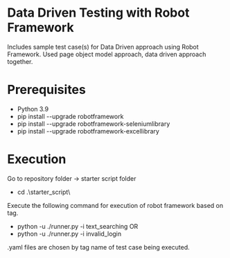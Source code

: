 # Data Driven Testing with Robot Framework
 Includes sample test case(s) for Data Driven approach using Robot Framework. 
 Used page object model approach, data driven approach together.

# Prerequisites
 * Python 3.9
 * pip install --upgrade robotframework
 * pip install --upgrade robotframework-seleniumlibrary
 * pip install --upgrade robotframework-excellibrary
 
 # Execution
 Go to repository folder -> starter script folder 
  * cd .\starter_script\
 
 Execute the following command for execution of robot framework based on tag. 
  * python -u ./runner.py -i text_searching
OR
  * python -u ./runner.py -i invalid_login
 
 .yaml files are chosen by tag name of test case being executed.
